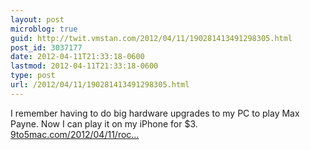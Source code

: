 ```yaml
---
layout: post
microblog: true
guid: http://twit.vmstan.com/2012/04/11/190281413491298305.html
post_id: 3037177
date: 2012-04-11T21:33:18-0600
lastmod: 2012-04-11T21:33:18-0600
type: post
url: /2012/04/11/190281413491298305.html
---
```

I remember having to do big hardware upgrades to my PC to play Max Payne. Now I can play it on my iPhone for $3. <a href="http://9to5mac.com/2012/04/11/rockstars-original-max-payne-lands-in-app-store-with-retina-graphics/">9to5mac.com/2012/04/11/roc…</a>

